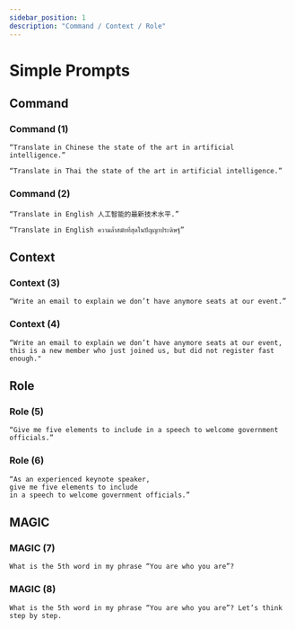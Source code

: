 ```yaml
---
sidebar_position: 1
description: "Command / Context / Role"
---
```


# Simple Prompts

## Command

### Command (1)

``` title="Command (1)"
“Translate in Chinese the state of the art in artificial intelligence.”
```

``` title="Command (1)"
“Translate in Thai the state of the art in artificial intelligence.”
```

### Command (2)

``` title="Command (2)"
“Translate in English 人工智能的最新技术水平.”
``` 

``` title="Command (2)"
“Translate in English ความล้ำสมัยที่สุดในปัญญาประดิษฐ์”
``` 

## Context

### Context (3)

``` title="Context (3)"
“Write an email to explain we don’t have anymore seats at our event.”
```

### Context (4)

``` title="Context (4)"
“Write an email to explain we don’t have anymore seats at our event,
this is a new member who just joined us, but did not register fast enough."
```

## Role

### Role (5)

``` title="Role (5)" 
“Give me five elements to include in a speech to welcome government officials.”
```

### Role (6)

``` title="Role (6)"
“As an experienced keynote speaker,
give me five elements to include
in a speech to welcome government officials.”
```

## MAGIC

### MAGIC (7)

``` title="MAGIC (7)"
What is the 5th word in my phrase “You are who you are”?
```

### MAGIC (8)

``` title="MAGIC (8)"
What is the 5th word in my phrase “You are who you are”? Let’s think step by step.
```